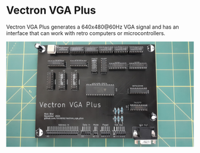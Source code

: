 # Vectron VGA Plus

Vectron VGA Plus generates a 640x480@60Hz VGA signal and has an interface that can work with retro computers or microcontrollers.

![](https://raw.githubusercontent.com/nickbild/vectron_vga_plus/main/media/populated_pcb_top_sm.jpg)
